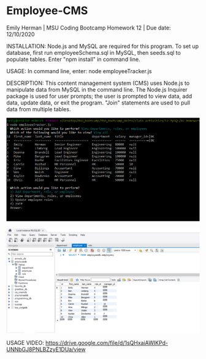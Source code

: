 # Employee-CMS

Emily Herman 
| MSU Coding Bootcamp Homework 12
| Due date: 12/10/2020     

INSTALLATION:
Node.js and MySQL are required for this program. To set up database, first run employeeSchema.sql in MySQL, then seeds.sql to populate tables. Enter "npm install" in command line.

USAGE:
In command line, enter: node employeeTracker.js

DESCRIPTION: 
This content management system (CMS) uses Node.js to manipulate data from MySQL in the command line. The Node.js Inquirer package is used for user prompts; the user is prompted to view data, add data, update data, or exit the program. "Join" statements are used to pull data from multiple tables.

![See assets folder, command_line.png](assets/command_line.png?raw=true)

![See assets folder, database.png](assets/database.png?raw=true)

USAGE VIDEO:
https://drive.google.com/file/d/1sQHxaiAWIKPd-UNNbGJ8PNLBZzyE1DUa/view
